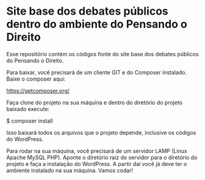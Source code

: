 Site base dos debates públicos dentro do ambiente do Pensando o Direito
===================

Esse repositório contém os códigos fonte do site base dos debates públicos do Pensando o Direito.

Para baixar, você precisará de um cliente GIT e do Composer instalado. Baixe o composer aqui:

https://getcomposer.org/

Faça clone do projeto na sua máquina e dentro do diretório do projeto baixado execute:

$ composer install

Isso baixará todos os arquivos que o projeto depende, inclusive os códigos do WordPress.

Para rodar na sua máquina, você precisará de um servidor LAMP (Linux Apache MySQL PHP). Aponte o diretório raiz do servidor para o diretório do projeto e faça a instalação do WordPress. A partir daí você já deve ter o ambiente instalado na sua máquina. Vamos codar!
